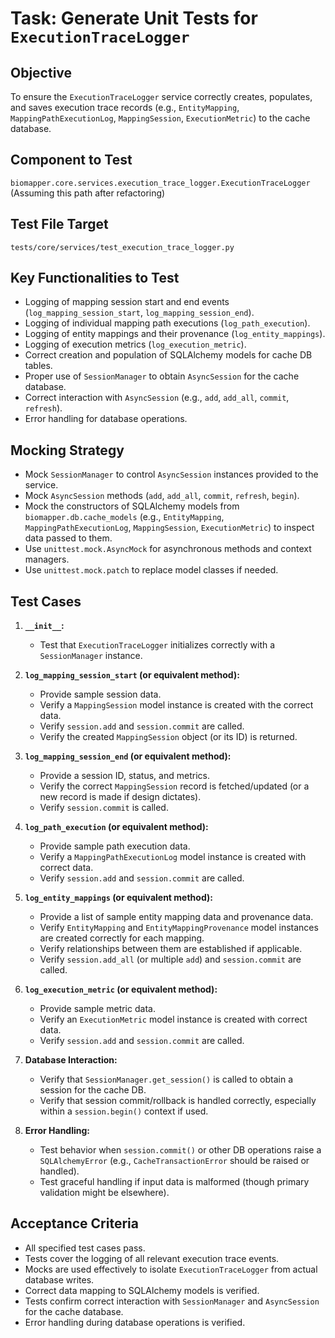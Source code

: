 # Task: Generate Unit Tests for `ExecutionTraceLogger`

## Objective
To ensure the `ExecutionTraceLogger` service correctly creates, populates, and saves execution trace records (e.g., `EntityMapping`, `MappingPathExecutionLog`, `MappingSession`, `ExecutionMetric`) to the cache database.

## Component to Test
`biomapper.core.services.execution_trace_logger.ExecutionTraceLogger`
(Assuming this path after refactoring)

## Test File Target
`tests/core/services/test_execution_trace_logger.py`

## Key Functionalities to Test
*   Logging of mapping session start and end events (`log_mapping_session_start`, `log_mapping_session_end`).
*   Logging of individual mapping path executions (`log_path_execution`).
*   Logging of entity mappings and their provenance (`log_entity_mappings`).
*   Logging of execution metrics (`log_execution_metric`).
*   Correct creation and population of SQLAlchemy models for cache DB tables.
*   Proper use of `SessionManager` to obtain `AsyncSession` for the cache database.
*   Correct interaction with `AsyncSession` (e.g., `add`, `add_all`, `commit`, `refresh`).
*   Error handling for database operations.

## Mocking Strategy
*   Mock `SessionManager` to control `AsyncSession` instances provided to the service.
*   Mock `AsyncSession` methods (`add`, `add_all`, `commit`, `refresh`, `begin`).
*   Mock the constructors of SQLAlchemy models from `biomapper.db.cache_models` (e.g., `EntityMapping`, `MappingPathExecutionLog`, `MappingSession`, `ExecutionMetric`) to inspect data passed to them.
*   Use `unittest.mock.AsyncMock` for asynchronous methods and context managers.
*   Use `unittest.mock.patch` to replace model classes if needed.

## Test Cases

1.  **`__init__`:**
    *   Test that `ExecutionTraceLogger` initializes correctly with a `SessionManager` instance.

2.  **`log_mapping_session_start` (or equivalent method):**
    *   Provide sample session data.
    *   Verify a `MappingSession` model instance is created with the correct data.
    *   Verify `session.add` and `session.commit` are called.
    *   Verify the created `MappingSession` object (or its ID) is returned.

3.  **`log_mapping_session_end` (or equivalent method):**
    *   Provide a session ID, status, and metrics.
    *   Verify the correct `MappingSession` record is fetched/updated (or a new record is made if design dictates).
    *   Verify `session.commit` is called.

4.  **`log_path_execution` (or equivalent method):**
    *   Provide sample path execution data.
    *   Verify a `MappingPathExecutionLog` model instance is created with correct data.
    *   Verify `session.add` and `session.commit` are called.

5.  **`log_entity_mappings` (or equivalent method):**
    *   Provide a list of sample entity mapping data and provenance data.
    *   Verify `EntityMapping` and `EntityMappingProvenance` model instances are created correctly for each mapping.
    *   Verify relationships between them are established if applicable.
    *   Verify `session.add_all` (or multiple `add`) and `session.commit` are called.

6.  **`log_execution_metric` (or equivalent method):**
    *   Provide sample metric data.
    *   Verify an `ExecutionMetric` model instance is created with correct data.
    *   Verify `session.add` and `session.commit` are called.

7.  **Database Interaction:**
    *   Verify that `SessionManager.get_session()` is called to obtain a session for the cache DB.
    *   Verify that session commit/rollback is handled correctly, especially within a `session.begin()` context if used.

8.  **Error Handling:**
    *   Test behavior when `session.commit()` or other DB operations raise a `SQLAlchemyError` (e.g., `CacheTransactionError` should be raised or handled).
    *   Test graceful handling if input data is malformed (though primary validation might be elsewhere).

## Acceptance Criteria
*   All specified test cases pass.
*   Tests cover the logging of all relevant execution trace events.
*   Mocks are used effectively to isolate `ExecutionTraceLogger` from actual database writes.
*   Correct data mapping to SQLAlchemy models is verified.
*   Tests confirm correct interaction with `SessionManager` and `AsyncSession` for the cache database.
*   Error handling during database operations is verified.
